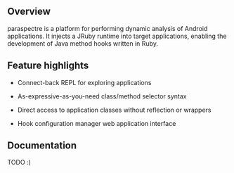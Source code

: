 ## Overview

paraspectre is a platform for performing dynamic analysis of Android
applications. It injects a JRuby runtime into target applications, enabling
the development of Java method hooks written in Ruby.

## Feature highlights

 * Connect-back REPL for exploring applications

 * As-expressive-as-you-need class/method selector syntax

 * Direct access to application classes without reflection or wrappers

 * Hook configuration manager web application interface

## Documentation

TODO :)

